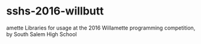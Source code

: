 # sshs-2016-willbutt
amette
Libraries for usage at the 2016 Willamette programming competition, by South Salem High School
